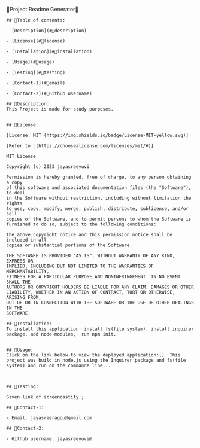 🌸Project Readme Generator🌸
    
    
    
    ## 🌸Table of contents:
    
    - [Description](#🌸description)
    
    - [License](#🌸license)
    
    - [Installation](#🌸installation)
    
    - [Usage](#🌸usage)
    
    - [Testing](#🌸testing)
    
    - [Contact-1](#🌸email)
    
    - [Contact-2](#🌸Github username)
    
    ## 🌸Description:
    This Project is made for study purposes.
    
    
    ## 🌸License:
    
    [License: MIT (https://img.shields.io/badge/License-MIT-yellow.svg)]
    
    [Refer to :(https://choosealicense.com/licenses/mit/#)]
    
    MIT License
  
    Copyright (c) 2023 jayasreeyuvi
    
    Permission is hereby granted, free of charge, to any person obtaining a copy
    of this software and associated documentation files (the "Software"), to deal
    in the Software without restriction, including without limitation the rights
    to use, copy, modify, merge, publish, distribute, sublicense, and/or sell
    copies of the Software, and to permit persons to whom the Software is
    furnished to do so, subject to the following conditions:
    
    The above copyright notice and this permission notice shall be included in all
    copies or substantial portions of the Software.
    
    THE SOFTWARE IS PROVIDED "AS IS", WITHOUT WARRANTY OF ANY KIND, EXPRESS OR
    IMPLIED, INCLUDING BUT NOT LIMITED TO THE WARRANTIES OF MERCHANTABILITY,
    FITNESS FOR A PARTICULAR PURPOSE AND NONINFRINGEMENT. IN NO EVENT SHALL THE
    AUTHORS OR COPYRIGHT HOLDERS BE LIABLE FOR ANY CLAIM, DAMAGES OR OTHER
    LIABILITY, WHETHER IN AN ACTION OF CONTRACT, TORT OR OTHERWISE, ARISING FROM,
    OUT OF OR IN CONNECTION WITH THE SOFTWARE OR THE USE OR OTHER DEALINGS IN THE
    SOFTWARE.
    
    ## 🌸Installation:
    To install this application: install fs(file system), install inquirer package, add node-modules,  run npm init.
   
  
    ## 🌸Usage:
    Click on the link below to view the deployed application:[]  This project was build in node.js using the Inquirer package and fs(file system) and run on the commande line...
    
  
  
    ## 🌸Testing:
    
    Given link of screencastify:;
  
    ## 🌸Contact-1:
    
    - Email: jayasreeragou@gmail.com
  
    ## 🌸Contact-2:
  
    - Github username: jayasreeyuvi@